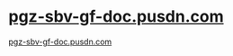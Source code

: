 # [pgz-sbv-gf-doc.pusdn.com](pgz-sbv-gf-doc.pusdn.com)
[pgz-sbv-gf-doc.pusdn.com](pgz-sbv-gf-doc.pusdn.com)

